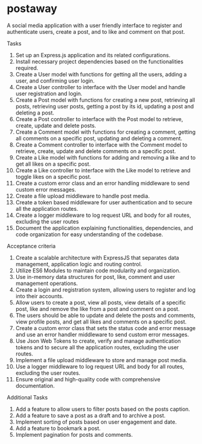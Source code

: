 # postaway
A social media application with a user friendly interface to register and authenticate users, create a post, and to like and comment on that post.


Tasks
1. Set up an Express.js application and its related configurations.
2. Install necessary project dependencies based on the functionalities required.
3. Create a User model with functions for getting all the users, adding a user, and confirming user login.
4. Create a User controller to interface with the User model and handle user registration and login.
5. Create a Post model with functions for creating a new post, retrieving all posts, retrieving user posts, getting a post by its id, updating a post and deleting a post.    
6. Create a Post controller to interface with the Post model to retrieve, create, update and delete posts. 
7. Create a Comment model with functions for creating a comment, getting all comments on a specific post, updating and deleting a comment.
8. Create a Comment controller to interface with the Comment model to retrieve, create, update and delete comments on a specific post. 
9. Create a Like model with functions for adding and removing a like and to get all likes on a specific post.
10. Create a Like controller to interface with the Like model to retrieve and toggle likes on a specific post. 
11. Create a custom error class and an error handling middleware to send custom error messages.
12. Create a file upload middleware to handle post media. 
13. Create a token based middleware for user authentication and to secure all the application routes. 
14. Create a logger middleware to log request URL and body for all routes, excluding the user routes
15. Document the application explaining functionalities, dependencies, and code organization for easy understanding of the codebase. 


Acceptance criteria
1. Create a scalable architecture with ExpressJS that separates data management, application logic and routing control. 
2. Utilize ES6 Modules to maintain code modularity and organization.
3. Use in-memory data structures for post, like, comment and user management operations.
4. Create a login and registration system, allowing users to register and log into their accounts.
5. Allow users to create a post, view all posts, view details of a specific post, like and remove the like from a post and comment on a post.
6. The users should be able to update and delete the posts and comments, view profile posts, and get all likes and comments on a specific post.
7. Create a custom error class that sets the status code and error message and use an error handler middleware to send custom error messages.
8. Use Json Web Tokens to create, verify and manage authentication tokens and to secure all the application routes, excluding the user routes.
9. Implement a file upload middleware to store and manage post media.
10. Use a logger middleware to log request URL and body for all routes, excluding the user routes.
11. Ensure original and high-quality code with comprehensive documentation.

Additional Tasks
1. Add a feature to allow users to filter posts based on the posts caption. 
2. Add a feature to save a post as a draft and to archive a post. 
3. Implement sorting of posts based on user engagement and date. 
4. Add a feature to bookmark a post. 
5. Implement pagination for posts and comments.

